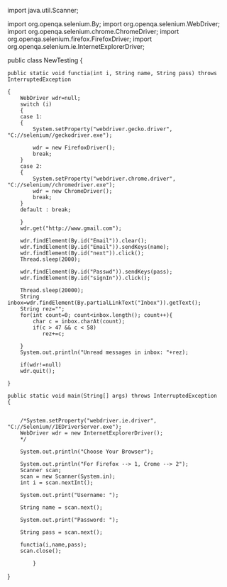 import java.util.Scanner;

import org.openqa.selenium.By;
import org.openqa.selenium.WebDriver;
import org.openqa.selenium.chrome.ChromeDriver;
import org.openqa.selenium.firefox.FirefoxDriver;
import org.openqa.selenium.ie.InternetExplorerDriver;

public class NewTesting {
	
	
	public static void functia(int i, String name, String pass) throws InterruptedException
	
	{
		WebDriver wdr=null;
		switch (i)
		{
		case 1:
		{
			System.setProperty("webdriver.gecko.driver", "C://selenium//geckodriver.exe");
			
			wdr = new FirefoxDriver();
			break;
		}
		case 2:
		{
			System.setProperty("webdriver.chrome.driver", "C://selenium//chromedriver.exe");
			wdr = new ChromeDriver();
			break;
		}
		default : break;
			
		}
		wdr.get("http://www.gmail.com");
		
		wdr.findElement(By.id("Email")).clear();
		wdr.findElement(By.id("Email")).sendKeys(name);
		wdr.findElement(By.id("next")).click();
		Thread.sleep(2000);
		
		wdr.findElement(By.id("Passwd")).sendKeys(pass);
		wdr.findElement(By.id("signIn")).click();
			
		Thread.sleep(20000);
		String inbox=wdr.findElement(By.partialLinkText("Inbox")).getText();
		String rez="";
		for(int count=0; count<inbox.length(); count++){
			char c = inbox.charAt(count);
	        if(c > 47 && c < 58)
	           rez+=c;
	           
		}
		System.out.println("Unread messages in inbox: "+rez);
		
		if(wdr!=null)
		wdr.quit();
		
	}

	public static void main(String[] args) throws InterruptedException
	{
		
		
		/*System.setProperty("webdriver.ie.driver", "C://Selenium//IEDriverServer.exe");
		WebDriver wdr = new InternetExplorerDriver();
		*/

		System.out.println("Choose Your Browser");

		System.out.println("For Firefox --> 1, Crome --> 2");
		Scanner scan;
		scan = new Scanner(System.in);
		int i = scan.nextInt();
		
		System.out.print("Username: ");
		
		String name = scan.next();
		
		System.out.print("Password: ");
		
		String pass = scan.next();

		functia(i,name,pass);
		scan.close();
		
			}

}
